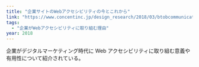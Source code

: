 ```yaml
---
title: "企業サイトのWebアクセシビリティの今とこれから"
link: "https://www.concentinc.jp/design_research/2018/03/btobcommunications-web-accessibility/"
tags:
  - "企業がWebアクセシビリティに取り組む理由"
year: 2018
---
```


企業がデジタルマーケティング時代に Web アクセシビリティに取り組む意義や有用性について紹介されている。

